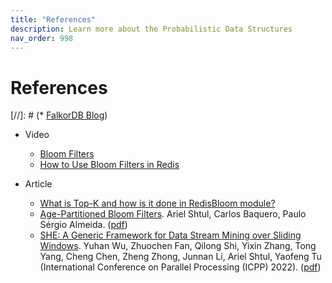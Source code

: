 ```yaml
---
title: "References"
description: Learn more about the Probabilistic Data Structures
nav_order: 998
---
```


# References

[//]: # (* [FalkorDB Blog](https://www.falkordb.com/blog))

* Video
  - [Bloom Filters](https://www.youtube.com/watch?v=C27lZKhiKiA)
  - [How to Use Bloom Filters in Redis](https://www.youtube.com/watch?v=Z9_wrhdbSC4)

* Article
  - [What is Top-K and how is it done in RedisBloom module?](https://medium.com/@ariel.shtul/what-is-tok-k-and-how-is-it-done-in-redisbloom-module-acd9316b35bd)
  - [Age-Partitioned Bloom Filters](https://arxiv.org/abs/2001.03147).
Ariel Shtul, Carlos Baquero, Paulo Sérgio Almeida.
([pdf](https://arxiv.org/pdf/2001.03147))
  - [SHE: A Generic Framework for Data Stream Mining over Sliding Windows](https://dl.acm.org/doi/10.1145/3545008.3545009).
Yuhan Wu, Zhuochen Fan, Qilong Shi, Yixin Zhang,  Tong Yang, Cheng Chen, Zheng Zhong, Junnan Li, Ariel Shtul, Yaofeng Tu (International Conference on Parallel Processing (ICPP) 2022).
([pdf](https://yangtonghome.github.io/uploads/icpp22.pdf))